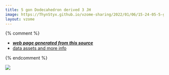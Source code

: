 ```yaml
---
title: 5 gon Dodecahedron derived 3 JH
image: https://ThynStyx.github.io/vzome-sharing/2022/01/06/15-24-05-5-gon-Dodecahedron-derived-3-JH/5-gon-Dodecahedron-derived-3-JH.png
layout: vzome
---
```


{% comment %}
 - [***web page generated from this source***][post]
 - [data assets and more info][github]

[post]: <https://ThynStyx.github.io/vzome-sharing/2022/01/06/5-gon-Dodecahedron-derived-3-JH-15-24-05.html>
[github]: <https://github.com/ThynStyx/vzome-sharing/tree/main/2022/01/06/15-24-05-5-gon-Dodecahedron-derived-3-JH/>
{% endcomment %}

<vzome-viewer style="width: 100%; height: 65vh;"
       src="https://ThynStyx.github.io/vzome-sharing/2022/01/06/15-24-05-5-gon-Dodecahedron-derived-3-JH/5-gon-Dodecahedron-derived-3-JH.vZome" >
  <img src="https://ThynStyx.github.io/vzome-sharing/2022/01/06/15-24-05-5-gon-Dodecahedron-derived-3-JH/5-gon-Dodecahedron-derived-3-JH.png" />
</vzome-viewer>